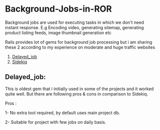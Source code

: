 # Background-Jobs-in-ROR

Background jobs are used for executing tasks in which we don't need instant response. E.g Encoding video, generating sitemap, generating product listing feeds, image thumbnail generation etc

Rails provides lot of gems for background job processing but i am sharing these 2 according to my experience on moderate and huge traffic websites

1) [Delayed_job](https://github.com/collectiveidea/delayed_job)
2) [Sidekiq](https://github.com/mperham/sidekiq)

## Delayed_job:
This is oldest gem that i initially used in some of the projects and it worked quite well. But there are following pros & cons in comparison to Sidekiq.

Pros :

1- No extra tool required, by default uses main project db.

2- Suitable for project with few jobs on daily basis.
